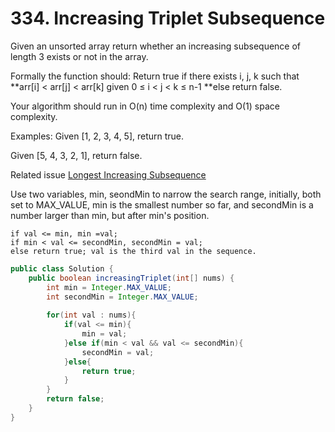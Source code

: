 # 334. Increasing Triplet Subsequence 

Given an unsorted array return whether an increasing subsequence of length 3 exists or not in the array.

Formally the function should:
Return true if there exists i, j, k 
such that **arr[i] < arr[j] < arr[k] given 0 ≤ i < j < k ≤ n-1 **else return false.

Your algorithm should run in O(n) time complexity and O(1) space complexity.

Examples:
Given [1, 2, 3, 4, 5],
return true.

Given [5, 4, 3, 2, 1],
return false.

Related issue [Longest Increasing Subsequence](GoogleMedium/300.md)

Use two variables, min, seondMin to narrow the search range, initially, both set to MAX_VALUE, min is the smallest number so far, and secondMin is a number larger than min, but after min's position.

```
if val <= min, min =val;
if min < val <= secondMin, secondMin = val;
else return true; val is the third val in the sequence.
```

```java
public class Solution {
    public boolean increasingTriplet(int[] nums) {
        int min = Integer.MAX_VALUE;
        int secondMin = Integer.MAX_VALUE;
        
        for(int val : nums){
            if(val <= min){
                min = val;
            }else if(min < val && val <= secondMin){
                secondMin = val;
            }else{
                return true;
            }
        }
        return false;
    }
}
```